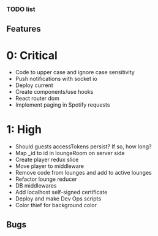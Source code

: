### TODO list

## Features
# 0: Critical
- Code to upper case and ignore case sensitivity
- Push notifications with socket io
- Deploy current
- Create components/use hooks
- React router dom
- Implement paging in Spotify requests

# 1: High
- Should guests accessTokens persist? If so, how long?
- Map _id to id in loungeRoom on server side
- Create player redux slice
- Move player to middleware
- Remove code from lounges and add to active lounges
- Refactor lounge reducer
- DB middlewares
- Add localhost self-signed certificate
- Deploy and make Dev Ops scripts
- Color thief for background color

## Bugs
